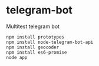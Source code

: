 # telegram-bot
Multitest telegram bot

```
npm install prototypes
npm install node-telegram-bot-api
npm install geocoder
npm install es6-promise
node app
```
